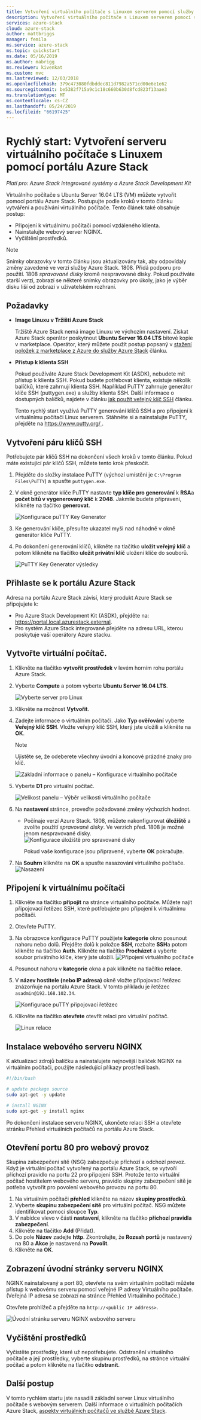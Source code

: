 ```yaml
---
title: Vytvoření virtuálního počítače s Linuxem serverem pomocí služby Azure Stack | Dokumentace Microsoftu
description: Vytvoření virtuálního počítače s Linuxem serverem pomocí služby Azure Stack.
services: azure-stack
cloud: azure-stack
author: mattbriggs
manager: femila
ms.service: azure-stack
ms.topic: quickstart
ms.date: 05/16/2019
ms.author: mabrigg
ms.reviewer: kivenkat
ms.custom: mvc
ms.lastreviewed: 12/03/2018
ms.openlocfilehash: 379c473080fdbddec811d7982a571cd00e6e1e62
ms.sourcegitcommit: be5382f715a9c1c18c660b630d8fcd823f13aae3
ms.translationtype: MT
ms.contentlocale: cs-CZ
ms.lasthandoff: 05/24/2019
ms.locfileid: "66197425"
---
```

# <a name="quickstart-create-a-linux-server-vm-with-the-azure-stack-portal"></a>Rychlý start: Vytvoření serveru virtuálního počítače s Linuxem pomocí portálu Azure Stack

*Platí pro: Azure Stack integrované systémy a Azure Stack Development Kit*

Virtuálního počítače s Ubuntu Server 16.04 LTS (VM) můžete vytvořit pomocí portálu Azure Stack. Postupujte podle kroků v tomto článku vytváření a používání virtuálního počítače. Tento článek také obsahuje postup:

* Připojení k virtuálnímu počítači pomocí vzdáleného klienta.
* Nainstalujte webový server NGINX.
* Vyčištění prostředků.

> [!NOTE]  
> Snímky obrazovky v tomto článku jsou aktualizovány tak, aby odpovídaly změny zavedené ve verzi služby Azure Stack. 1808. Přidá podporu pro použití. 1808 *spravované disky* kromě nespravované disky. Pokud používáte starší verzi, zobrazí se některé snímky obrazovky pro úkoly, jako je výběr disku liší od zobrazí v uživatelském rozhraní.  


## <a name="prerequisites"></a>Požadavky

* **Image Linuxu v Tržišti Azure Stack**

   Tržiště Azure Stack nemá image Linuxu ve výchozím nastavení. Získat Azure Stack operátor poskytnout **Ubuntu Server 16.04 LTS** bitové kopie v marketplace. Operátor, který můžete použít postup popsaný v [stažení položek z marketplace z Azure do služby Azure Stack](../operator/azure-stack-download-azure-marketplace-item.md) článku.

* **Přístup k klienta SSH**

   Pokud používáte Azure Stack Development Kit (ASDK), nebudete mít přístup k klienta SSH. Pokud budete potřebovat klienta, existuje několik balíčků, které zahrnují klienta SSH. Například PuTTY zahrnuje generátor klíče SSH (puttygen.exe) a služby klienta SSH. Další informace o dostupných balíčků, najdete v článku [jak použít veřejný klíč SSH](azure-stack-dev-start-howto-ssh-public-key.md) článku.

   Tento rychlý start využívá PuTTY generování klíčů SSH a pro připojení k virtuálnímu počítači Linux serverem. Stáhněte si a nainstalujte PuTTY, přejděte na [ https://www.putty.org/ ](https://www.putty.org).

## <a name="create-an-ssh-key-pair"></a>Vytvoření páru klíčů SSH

Potřebujete pár klíčů SSH na dokončení všech kroků v tomto článku. Pokud máte existující pár klíčů SSH, můžete tento krok přeskočit.

1. Přejděte do složky instalace PuTTY (výchozí umístění je `C:\Program Files\PuTTY`) a spusťte `puttygen.exe`.
2. V okně generátor klíče PuTTY nastavte **typ klíče pro generování** k **RSA**a **počet bitů v vygenerovaný klíč** k **2048**. Jakmile budete připraveni, klikněte na tlačítko **generovat**.

   ![Konfigurace puTTY Key Generator](media/azure-stack-quick-linux-portal/Putty01.PNG)

3. Ke generování klíče, přesuňte ukazatel myši nad náhodně v okně generátor klíče PuTTY.
4. Po dokončení generování klíčů, klikněte na tlačítko **uložit veřejný klíč** a potom klikněte na tlačítko **uložit privátní klíč** uložení klíče do souborů.

   ![PuTTY Key Generator výsledky](media/azure-stack-quick-linux-portal/Putty02.PNG)

## <a name="sign-in-to-the-azure-stack-portal"></a>Přihlaste se k portálu Azure Stack

Adresa na portálu Azure Stack závisí, který produkt Azure Stack se připojujete k:

* Pro Azure Stack Development Kit (ASDK), přejděte na: https://portal.local.azurestack.external.
* Pro systém Azure Stack integrované přejděte na adresu URL, kterou poskytuje vaší operátory Azure stacku.

## <a name="create-the-vm"></a>Vytvořte virtuální počítač.

1. Klikněte na tlačítko **vytvořit prostředek** v levém horním rohu portálu Azure Stack.

2. Vyberte **Compute** a potom vyberte **Ubuntu Server 16.04 LTS**.
   
   ![Vyberte server pro Linux](media/azure-stack-quick-linux-portal/select.png)
1. Klikněte na možnost **Vytvořit**.

4. Zadejte informace o virtuálním počítači. Jako **Typ ověřování** vyberte **Veřejný klíč SSH**. Vložte veřejný klíč SSH, který jste uložili a klikněte na **OK**.

   > [!NOTE]
   > Ujistěte se, že odeberete všechny úvodní a koncové prázdné znaky pro klíč.

   ![Základní informace o panelu – Konfigurace virtuálního počítače](media/azure-stack-quick-linux-portal/linux-01.PNG)

5. Vyberte **D1** pro virtuální počítač.

   ![Velikost panelu – Výběr velikosti virtuálního počítače](media/azure-stack-quick-linux-portal/linux-02.PNG)

6. Na **nastavení** stránce, proveďte požadované změny výchozích hodnot.
   
   - Počínaje verzí Azure Stack. 1808, můžete nakonfigurovat **úložiště** a zvolíte použití *spravované disky*. Ve verzích před. 1808 je možné jenom nespravované disky.
     ![Konfigurace úložiště pro spravované disky](media/azure-stack-quick-linux-portal/linux-03.PNG)
    
     Pokud vaše konfigurace jsou připravené, vyberte **OK** pokračujte.

7. Na **Souhrn** klikněte na **OK** a spusťte nasazování virtuálního počítače.  
   ![Nasazení](media/azure-stack-quick-linux-portal/deploy.png)

## <a name="connect-to-the-vm"></a>Připojení k virtuálnímu počítači

1. Klikněte na tlačítko **připojit** na stránce virtuálního počítače. Můžete najít připojovací řetězec SSH, které potřebujete pro připojení k virtuálnímu počítači. 

2. Otevřete PuTTY.

3. Na obrazovce konfigurace PuTTY použijete **kategorie** okno posunout nahoru nebo dolů. Přejděte dolů k položce **SSH**, rozbalte **SSH**a potom klikněte na tlačítko **Auth**. Klikněte na tlačítko **Procházet** a vyberte soubor privátního klíče, který jste uložili.
   ![Připojení virtuálního počítače](media/azure-stack-quick-linux-portal/putty03.PNG)

4. Posunout nahoru v **kategorie** okna a pak klikněte na tlačítko **relace**.
5. V **název hostitele (nebo IP adresa)** okně vložte připojovací řetězec znázorňuje na portálu Azure Stack. V tomto příkladu je řetězec `asadmin@192.168.102.34`.

   ![Konfigurace puTTY připojovací řetězec](media/azure-stack-quick-linux-portal/Putty04.PNG)

6. Klikněte na tlačítko **otevřete** otevřít relaci pro virtuální počítač.

   ![Linux relace](media/azure-stack-quick-linux-portal/Putty05.PNG)

## <a name="install-the-nginx-web-server"></a>Instalace webového serveru NGINX

K aktualizaci zdrojů balíčku a nainstalujete nejnovější balíček NGINX na virtuálním počítači, použijte následující příkazy prostředí bash.

```bash
#!/bin/bash

# update package source
sudo apt-get -y update

# install NGINX
sudo apt-get -y install nginx
```

Po dokončení instalace serveru NGINX, ukončete relaci SSH a otevřete stránku Přehled virtuálních počítačů na portálu Azure Stack.

## <a name="open-port-80-for-web-traffic"></a>Otevření portu 80 pro webový provoz

Skupina zabezpečení sítě (NSG) zabezpečuje příchozí a odchozí provoz. Když je virtuální počítač vytvořený na portálu Azure Stack, se vytvoří příchozí pravidlo na portu 22 pro připojení SSH. Protože tento virtuální počítač hostitelem webového serveru, pravidlo skupiny zabezpečení sítě je potřeba vytvořit pro povolení webového provozu na portu 80.

1. Na virtuálním počítači **přehled** klikněte na název **skupiny prostředků**.
2. Vyberte **skupinu zabezpečení sítě** pro virtuální počítač. NSG můžete identifikovat pomocí sloupce **Typ**.
3. V nabídce vlevo v části **nastavení**, klikněte na tlačítko **příchozí pravidla zabezpečení**.
4. Klikněte na tlačítko **Add** (Přidat).
5. Do pole **Název** zadejte **http**. Zkontrolujte, že **Rozsah portů** je nastavený na 80 a **Akce** je nastavená na **Povolit**.
6. Klikněte na **OK**.

## <a name="view-the-nginx-welcome-page"></a>Zobrazení úvodní stránky serveru NGINX

NGINX nainstalovaný a port 80, otevřete na svém virtuálním počítači můžete přístup k webovému serveru pomocí veřejné IP adresy Virtuálního počítače. (Veřejná IP adresa se zobrazí na stránce Přehled Virtuálního počítače.)

Otevřete prohlížeč a přejděte na `http://<public IP address>`.

![Úvodní stránku serveru NGINX webového serveru](media/azure-stack-quick-linux-portal/linux-05.PNG)

## <a name="clean-up-resources"></a>Vyčištění prostředků

Vyčistěte prostředky, které už nepotřebujete. Odstranění virtuálního počítače a její prostředky, vyberte skupinu prostředků, na stránce virtuální počítač a potom klikněte na tlačítko **odstranit**.

## <a name="next-steps"></a>Další postup

V tomto rychlém startu jste nasadili základní server Linux virtuálního počítače s webovým serverem. Další informace o virtuálních počítačích Azure Stack, [aspekty virtuálních počítačů ve službě Azure Stack](azure-stack-vm-considerations.md).
